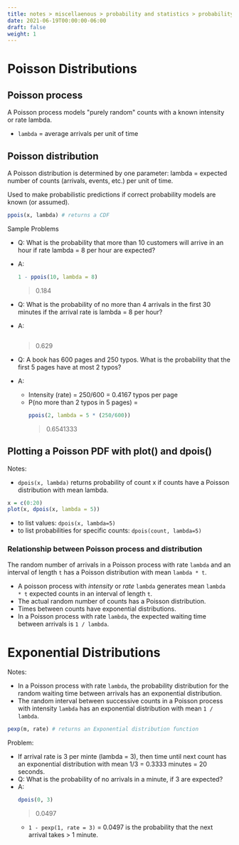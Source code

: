 ```yaml
---
title: notes > miscellaenous > probability and statistics > probability models > poisson distribution and exponential distribution
date: 2021-06-19T00:00:00-06:00
draft: false
weight: 1
---
```


# Poisson Distributions
## Poisson process
A Poisson process models "purely random" counts with a known intensity or rate lambda.
- `lambda` = average arrivals per unit of time

## Poisson distribution
A Poisson distribution is determined by one parameter: lambda = expected number of counts (arrivals, events, etc.) per unit of time.

Used to make probabilistic predictions if correct probability models are known (or assumed).
```r
ppois(x, lambda) # returns a CDF
```

Sample Problems
- Q: What is the probability that more than 10 customers will arrive in an hour if rate lambda = 8 per hour are expected?
- A: 
    ```r
    1 - ppois(10, lambda = 8) 
    ```
    > 0.184
	
- Q: What is the probability of no more than 4 arrivals in the first 30 minutes if the arrival rate is lambda = 8 per hour?
- A: 
    ```rppois(4, lambda=8*0.5)
    ```
    > 0.629
	
- Q: A book has 600 pages and 250 typos.  What is the probability that the first 5 pages have at most 2 typos?
- A: 
	- Intensity (rate) = 250/600 = 0.4167 typos per page
	- P(no more than 2 typos in 5 pages) = 
	    ```r
        ppois(2, lambda = 5 * (250/600)) 
        ```
        > 0.6541333

## Plotting a Poisson PDF with plot() and dpois()
Notes:
- `dpois(x, lambda)` returns probability of count x if counts have a Poisson distribution with mean lambda.
```r
x = c(0:20)
plot(x, dpois(x, lambda = 5))
```
- to list values: `dpois(x, lambda=5)` 
- to list probabilities for specific counts: `dpois(count, lambda=5)`

### Relationship between Poisson process and distribution
The random number of arrivals in a Poisson process with rate `lambda` and an interval of length `t` has a Poisson distribution with mean `lambda * t`.
- A poisson process with *intensity* or *rate* `lambda` generates mean `lambda * t` expected counts in an interval of length `t`.
- The actual random number of counts has a Poisson distribution.
- Times between counts have exponential distributions.
- In a Poisson process with rate `lambda`, the expected waiting time between arrivals is `1 / lambda`.

# Exponential Distributions
Notes:
- In a Poisson process with rate `lambda`, the probability distribution for the random waiting time between arrivals has an exponential distribution.
- The random interval between successive counts in a Poisson process with intensity `lambda` has an exponential distribution with mean `1 / lambda`.
```r
pexp(m, rate) # returns an Exponential distribution function
```

Problem:
- If arrival rate is 3 per minte (lambda = 3), then time until next count has an exponential distribution with mean 1/3 = 0.3333 minutes = 20 seconds.
- Q: What is the probability of no arrivals in a minute, if 3 are expected?
- A: 
	```r
    dpois(0, 3)
    ```
    > 0.0497
	- `1 - pexp(1, rate = 3)` = 0.0497 is the probability that the next arrival takes > 1 minute.
